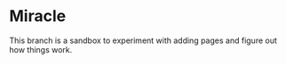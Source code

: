 Miracle
=======

This branch is a sandbox to experiment with adding pages and figure out how things work.